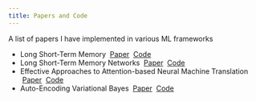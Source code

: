 ```yaml
---
title: Papers and Code
---
```

A list of papers I have implemented in various ML frameworks

* Long Short-Term Memory &nbsp;[Paper](https://www.bioinf.jku.at/publications/older/2604.pdf) &nbsp;[Code](https://github.com/oneil512/lstm)
* Long Short-Term Memory Networks &nbsp;[Paper](https://arxiv.org/pdf/1601.06733.pdf) &nbsp;[Code](https://github.com/oneil512/lstmn)
* Effective Approaches to Attention-based Neural Machine Translation &nbsp;[Paper](https://arxiv.org/abs/1508.04025) &nbsp;[Code](https://github.com/oneil512/Seq2Seq)
* Auto-Encoding Variational Bayes &nbsp;[Paper](https://arxiv.org/pdf/1312.6114.pdf) &nbsp;[Code](https://github.com/oneil512/VAE)
